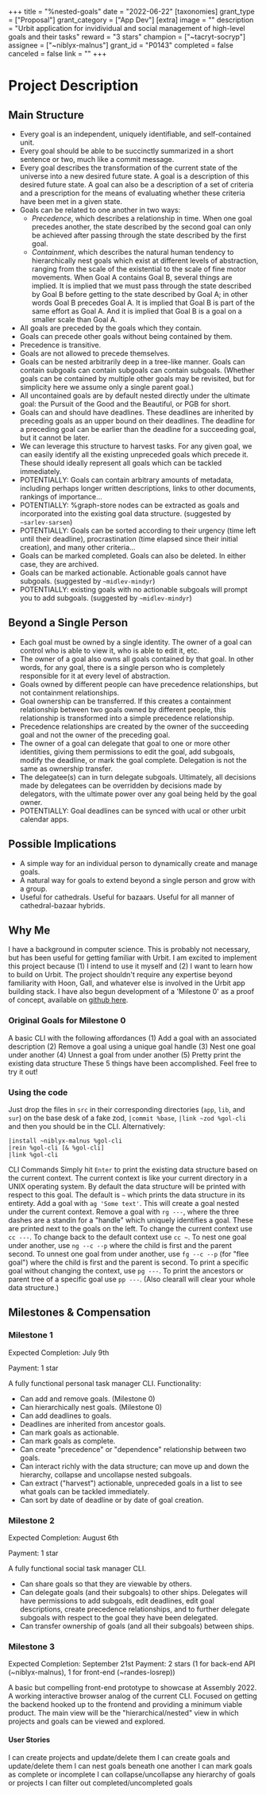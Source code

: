 +++
title = "%nested-goals"
date = "2022-06-22"
[taxonomies]
grant_type = ["Proposal"]
grant_category = ["App Dev"]
[extra]
image = ""
description = "Urbit application for invidividual and social management of high-level goals and their tasks"
reward = "3 stars"
champion = ["~tacryt-socryp"]
assignee = ["~niblyx-malnus"]
grant_id = "P0143"
completed = false
canceled = false
link = ""
+++

# Project Description
## Main Structure
- Every goal is an independent, uniquely identifiable, and self-contained unit.
- Every goal should be able to be succinctly summarized in a short sentence or two, much like a commit message.
- Every goal describes the transformation of the current state of the universe into a new desired future state. A goal is a description of this desired future state. A goal can also be a description of a set of criteria and a prescription for the means of evaluating whether these criteria have been met in a given state.
- Goals can be related to one another in two ways:
   - *Precedence*, which describes a relationship in time. When one goal precedes another, the state described by the second goal can only be achieved after passing through the state described by the first goal.
  - *Containment*, which describes the natural human tendency to hierarchically nest goals which exist at different levels of abstraction, ranging from the scale of the existential to the scale of fine motor movements. When Goal A contains Goal B, several things are implied. It is implied that we must pass through the state described by Goal B before getting to the state described by Goal A; in other words Goal B precedes Goal A. It is implied that Goal B is part of the same effort as Goal A. And it is implied that Goal B is a goal on a smaller scale than Goal A.
- All goals are preceded by the goals which they contain.
- Goals can precede other goals without being contained by them.
- Precedence is transitive.
- Goals are not allowed to precede themselves.
- Goals can be nested arbitrarily deep in a tree-like manner. Goals can contain subgoals can contain subgoals can contain subgoals. (Whether goals can be contained by multiple other goals may be revisited, but for simplicity here we assume only a single parent goal.)
- All uncontained goals are by default nested directly under the ultimate goal: the Pursuit of the Good and the Beautiful, or PGB for short.
- Goals can and should have deadlines. These deadlines are inherited by preceding goals as an upper bound on their deadlines. The deadline for a preceding goal can be earlier than the deadline for a succeeding goal, but it cannot be later.
- We can leverage this structure to harvest tasks. For any given goal, we can easily identify all the existing unpreceded goals which precede it. These should ideally represent all goals which can be tackled immediately.
- POTENTIALLY: Goals can contain arbitrary amounts of metadata, including perhaps longer written descriptions, links to other documents, rankings of importance…
- POTENTIALLY: %graph-store nodes can be extracted as goals and incorporated into the existing goal data structure. (suggested by `~sarlev-sarsen`)
- POTENTIALLY: Goals can be sorted according to their urgency (time left until their deadline), procrastination (time elapsed since their initial creation), and many other criteria…
- Goals can be marked completed. Goals can also be deleted. In either case, they are archived.
- Goals can be marked actionable. Actionable goals cannot have subgoals. (suggested by `~midlev-mindyr`)
- POTENTIALLY: existing goals with no actionable subgoals will prompt you to add subgoals. (suggested by `~midlev-mindyr`)
## Beyond a Single Person
- Each goal must be owned by a single identity. The owner of a goal can control who is able to view it, who is able to edit it, etc.
- The owner of a goal also owns all goals contained by that goal. In other words, for any goal, there is a single person who is completely responsible for it at every level of abstraction.
- Goals owned by different people can have precedence relationships, but not containment relationships.
- Goal ownership can be transferred. If this creates a containment relationship between two goals owned by different people, this relationship is transformed into a simple precedence relationship.
- Precedence relationships are created by the owner of the succeeding goal and not the owner of the preceding goal.
- The owner of a goal can delegate that goal to one or more other identities, giving them permissions to edit the goal, add subgoals, modify the deadline, or mark the goal complete. Delegation is not the same as ownership transfer.
- The delegatee(s) can in turn delegate subgoals. Ultimately, all decisions made by delegatees can be overridden by decisions made by delegators, with the ultimate power over any goal being held by the goal owner.
- POTENTIALLY: Goal deadlines can be synced with ucal or other urbit calendar apps.
## Possible Implications
- A simple way for an individual person to dynamically create and manage goals.
- A natural way for goals to extend beyond a single person and grow with a group.
- Useful for cathedrals. Useful for bazaars. Useful for all manner of cathedral-bazaar hybrids.
## Why Me
I have a background in computer science. This is probably not necessary, but has been useful for getting familiar with Urbit.
I am excited to implement this project because (1) I intend to use it myself and (2) I want to learn how to build on Urbit.
The project shouldn't require any expertise beyond familiarity with Hoon, Gall, and whatever else is involved in the Urbit app building stack.
I have also begun development of a 'Milestone 0' as a proof of concept, available on [github here](https://github.com/niblyx-malnus/nested-goals).
### Original Goals for Milestone 0
A basic CLI with the following affordances
(1) Add a goal with an associated description
(2) Remove a goal using a unique goal handle
(3) Nest one goal under another
(4) Unnest a goal from under another
(5) Pretty print the existing data structure
These 5 things have been accomplished. Feel free to try it out!
### Using the code
Just drop the files in `src` in their corresponding directories (`app`, `lib`, and `sur`) on the base desk of a fake zod, `|commit %base`, `|link ~zod %gol-cli` and then you should be in the CLI.
Alternatively:
```
|install ~niblyx-malnus %gol-cli
|rein %gol-cli [& %gol-cli]
|link %gol-cli
```
CLI Commands
Simply hit `Enter` to print the existing data structure based on the current context. The current context is like your current directory in a UNIX operating system. By default the data structure will be printed with respect to this goal. The default is `~` which prints the data structure in its entirety.
Add a goal with `ag 'Some text'`. This will create a goal nested under the current context.
Remove a goal with `rg ---`, where the three dashes are a standin for a "handle" which uniquely identifies a goal. These are printed next to the goals on the left.
To change the current context use `cc ---`.
To change back to the default context use `cc ~`.
To nest one goal under another, use `ng --c --p` where the child is first and the parent second.
To unnest one goal from under another, use `fg --c --p` (for "flee goal") where the child is first and the parent is second.
To print a specific goal without changing the context, use `pg ---`.
To print the ancestors or parent tree of a specific goal use `pp ---`.
(Also clearall will clear your whole data structure.)

## Milestones & Compensation

### Milestone 1

Expected Completion: July 9th

Payment: 1 star

A fully functional personal task manager CLI.
Functionality:
- Can add and remove goals. (Milestone 0)
- Can hierarchically nest goals. (Milestone 0)
- Can add deadlines to goals.
- Deadlines are inherited from ancestor goals.
- Can mark goals as actionable.
- Can mark goals as complete.
- Can create "precedence" or "dependence" relationship between two goals.
- Can interact richly with the data structure; can move up and down the hierarchy, collapse and uncollapse nested subgoals.
- Can extract ("harvest") actionable, unpreceded goals in a list to see what goals can be tackled immediately.
- Can sort by date of deadline or by date of goal creation.

### Milestone 2

Expected Completion: August 6th

Payment: 1 star

A fully functional social task manager CLI.
- Can share goals so that they are viewable by others.
- Can delegate goals (and their subgoals) to other ships. Delegates will have permissions to add subgoals, edit deadlines, edit goal descriptions, create precedence relationships, and to further delegate subgoals with respect to the goal they have been delegated.
- Can transfer ownership of goals (and all their subgoals) between ships.

### Milestone 3

Expected Completion: September 21st
Payment: 2 stars (1 for back-end API (~niblyx-malnus), 1 for front-end (~randes-losrep))

A basic but compelling front-end prototype to showcase at Assembly 2022. A working interactive browser analog of the current CLI. Focused on getting the backend hooked up to the frontend and providing a minimum viable product. The main view will be the "hierarchical/nested" view in which projects and goals can be viewed and explored.

#### User Stories
I can create projects and update/delete them
I can create goals and update/delete them
I can nest goals beneath one another
I can mark goals as complete or incomplete 
I can collapse/uncollapse any hierarchy of goals or projects
I can filter out completed/uncompleted goals
